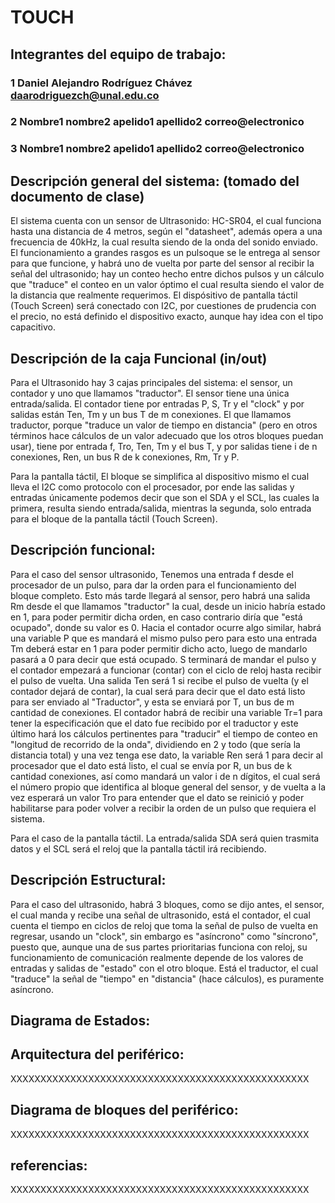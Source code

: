 # TOUCH

## Integrantes del equipo de trabajo:

### 1 Daniel Alejandro Rodríguez Chávez daarodriguezch@unal.edu.co

### 2 Nombre1 nombre2 apelido1 apellido2 correo@electronico

### 3 Nombre1 nombre2 apelido1 apellido2 correo@electronico


## Descripción general del sistema: (tomado del documento de clase)

El sistema cuenta con un sensor de Ultrasonido: HC-SR04, el cual funciona hasta una distancia de 4 metros, según el "datasheet", además opera a una frecuencia de 40kHz, la cual resulta siendo de la onda del sonido enviado. El funcionamiento a grandes rasgos es un pulsoque se le entrega al sensor para que funcione, y habrá uno de vuelta por parte del sensor al recibir la señal del ultrasonido; hay un conteo hecho entre dichos pulsos y un cálculo que "traduce" el conteo en un valor óptimo el cual resulta siendo el valor de la distancia que realmente requerimos. El dispósitivo de pantalla táctil (Touch Screen) será conectado con I2C, por cuestiones de prudencia con el precio, no está definido el dispositivo exacto, aunque hay idea con el tipo capacitivo. 

## Descripción de la caja Funcional  (in/out)

Para el Ultrasonido hay 3 cajas principales del sistema: el sensor, un contador y uno que llamamos "traductor". El sensor tiene una única entrada/salida. El contador tiene por entradas P, S, Tr y el "clock" y por salidas están Ten, Tm y un bus T de m conexiones. El que llamamos traductor, porque "traduce un valor de tiempo en distancia" (pero en otros términos hace cálculos de un valor adecuado que los otros bloques puedan usar), tiene por entrada f, Tro, Ten, Tm y el bus T, y por salidas tiene i de n conexiones, Ren, un bus R de k conexiones, Rm, Tr y P.

Para la pantalla táctil, El bloque se simplifica al dispositivo mismo el cual lleva el I2C como protocolo con el procesador, por ende las salidas y entradas únicamente podemos decir que son el SDA y el SCL, las cuales la primera, resulta siendo entrada/salida, mientras la segunda, solo entrada para el bloque de la pantalla táctil (Touch Screen).

## Descripción funcional:

Para el caso del sensor ultrasonido, Tenemos una entrada f desde el procesador de un pulso, para dar la orden para el funcionamiento del bloque completo. Esto más tarde llegará al sensor, pero habrá una salida Rm desde el que llamamos "traductor" la cual, desde un inicio habría estado en 1, para poder permitir dicha orden, en caso contrario diría que "está ocupado", donde su valor es 0. Hacia el contador ocurre algo similar, habrá una variable P que es mandará el mismo pulso pero para esto una entrada Tm deberá estar en 1 para poder permitir dicho acto, luego de mandarlo pasará a 0 para decir que está ocupado. S terminará de mandar el pulso y el contador empezará a funcionar (contar)  con el ciclo de reloj hasta recibir el pulso de vuelta. Una salida Ten será 1 si recibe el pulso de vuelta (y el contador dejará de contar), la cual será para decir que el dato está listo para ser enviado al "Traductor", y esta se enviará por T, un bus de m cantidad de conexiones. El contador habrá de recibir una variable Tr=1 para tener la especificación que el dato fue recibido por el traductor y este último hará los cálculos pertinentes para "traducir" el tiempo de conteo en "longitud de recorrido de la onda", dividiendo en 2 y todo (que sería la distancia total) y una vez tenga ese dato, la variable Ren será 1 para decir al procesador que el dato está listo, el cual se envía por R, un bus de k cantidad conexiones, así como mandará un valor i de n dígitos, el cual será el número propio que identifica al bloque general del sensor, y de vuelta a la vez esperará un valor Tro para entender que el dato se reinició y poder habilitarse para poder volver a recibir la orden de un pulso que requiera el sistema.

Para el caso de la pantalla táctil. La entrada/salida SDA será quien trasmita datos y el SCL será el reloj que la pantalla táctil irá recibiendo.

## Descripción Estructural:

Para el caso del ultrasonido, habrá 3 bloques, como se dijo antes, el sensor, el cual manda y recibe una señal de ultrasonido, está el contador, el cual cuenta el tiempo en ciclos de reloj que toma la señal de pulso de vuelta en regresar, usando un "clock", sin embargo es "asíncrono" como "síncrono", puesto que, aunque una de sus partes prioritarias funciona con reloj, su funcionamiento de comunicación realmente depende de los valores de entradas y salidas de "estado" con el otro bloque. Está el traductor, el cual "traduce" la señal de "tiempo" en "distancia" (hace cálculos), es puramente asíncrono. 

## Diagrama de Estados:



## Arquitectura del periférico:

XXXXXXXXXXXXXXXXXXXXXXXXXXXXXXXXXXXXXXXXXXXXXXXXXX

## Diagrama de bloques del periférico:

XXXXXXXXXXXXXXXXXXXXXXXXXXXXXXXXXXXXXXXXXXXXXXXXXX

## referencias:

XXXXXXXXXXXXXXXXXXXXXXXXXXXXXXXXXXXXXXXXXXXXXXXXXX

